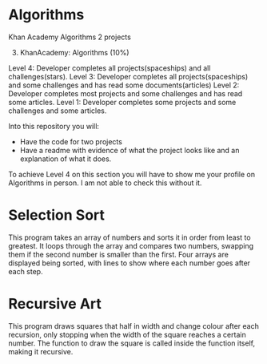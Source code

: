 # Algorithms
Khan Academy Algorithms 2 projects

3. KhanAcademy: Algorithms (10%)

Level 4: Developer completes all projects(spaceships) and all challenges(stars).
Level 3: Developer completes all projects(spaceships) and some challenges and has read some documents(articles)
Level 2: Developer completes most projects and some challenges and has read some articles.
Level 1: Developer completes some projects and some challenges and some articles.

Into this repository you will:
- Have the code for two projects
- Have a readme with evidence of what the project looks like and an explanation of what it does.

To achieve Level 4 on this section you will have to show me your profile on Algorithms in person. I am not able to check this without it.

# Selection Sort
This program takes an array of numbers and sorts it in order from least to greatest. It loops through the array and compares two numbers, swapping them if the second number is smaller than the first. Four arrays are displayed being sorted, with lines to show where each number goes after each step.
# Recursive Art
This program draws squares that half in width and change colour after each recursion, only stopping when the width of the square reaches a certain number. The function to draw the square is called inside the function itself, making it recursive.
